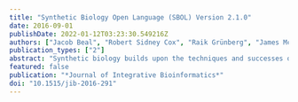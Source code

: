 ```yaml
---
title: "Synthetic Biology Open Language (SBOL) Version 2.1.0"
date: 2016-09-01
publishDate: 2022-01-12T03:23:30.549216Z
authors: ["Jacob Beal", "Robert Sidney Cox", "Raik Grünberg", "James McLaughlin", "Tramy Nguyen", "Bryan Bartley", "Michael Bissell", "Kiri Choi", "Kevin Clancy", "Chris Macklin", "Curtis Madsen", "Goksel Misirli", "Ernst Oberortner", "Matthew Pocock", "Nicholas Roehner", "Meher Samineni", "Michael Zhang", "Zhen Zhang", "Zach Zundel", "John H. Gennari", "Chris Myers", "Herbert Sauro", "Anil Wipat"]
publication_types: ["2"]
abstract: "Synthetic biology builds upon the techniques and successes of genetics, molecular biology, and metabolic engineering by applying engineering principles to the design of biological systems. The field still faces substantial challenges, including long development times, high rates of failure, and poor reproducibility. One method to ameliorate these problems would be to improve the exchange of information about designed systems between laboratories. The Synthetic Biology Open Language (SBOL) has been developed as a standard to support the specification and exchange of biological design information in synthetic biology, filling a need not satisfied by other pre-existing standards. This document details version 2.1 of SBOL that builds upon version 2.0 published in last year's JIB special issue. In particular, SBOL 2.1 includes improved rules for what constitutes a valid SBOL document, new role fields to simplify the expression of sequence features and how components are used in context, and new best practices descriptions to improve the exchange of basic sequence topology information and the description of genetic design provenance, as well as miscellaneous other minor improvements."
featured: false
publication: "*Journal of Integrative Bioinformatics*"
doi: "10.1515/jib-2016-291"
---
```


